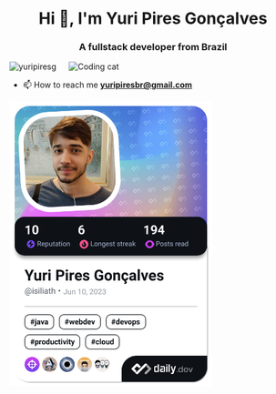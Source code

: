 <h1 align="center">Hi 👋, I'm Yuri Pires Gonçalves</h1>
<h3 align="center">A fullstack developer from Brazil</h3>
<img align="right" alt="Coding cat" width="400" src="https://media.tenor.com/xEYheh214s4AAAAC/computer-cat.gif">

<p align="left"> <img src="https://komarev.com/ghpvc/?username=yuripiresg&label=Profile%20views&color=0e75b6&style=flat" alt="yuripiresg" /> </p>


- 📫 How to reach me **yuripiresbr@gmail.com**

<img src="./devcard.png" alt="Dev Card" width="356">
